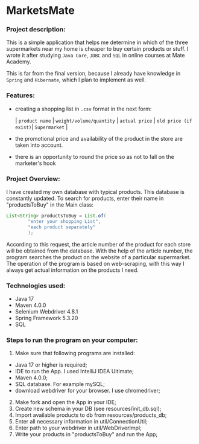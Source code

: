 ﻿# MarketsMate

### Project description:
This is a simple application that helps me determine in which of the three supermarkets near my home is cheaper to buy certain products or stuff.
I wrote it after studying `Java Core`, `JDBC` and `SQL` in online courses at Mate Academy.

This is far from the final version, because I already have knowledge in `Spring` and `Hibernate`, which I plan to implement as well.

### Features:

- creating a shopping list in `.csv` format in the next form:

  | `product name` | `weight/volume/quantity` | `actual price` | `old price (if exist)`| `Supermarket` |

- the promotional price and availability of the product in the store are taken into account.
- there is an opportunity to round the price so as not to fall on the marketer's hook

### Project Overview:
I have created my own database with typical products. This database is constantly updated.
To search for products, enter their name in "productsToBuy" in the Main class:
```java
List<String> productsToBuy = List.of(
        "enter your shopping List",
        "each product separately"
        );
```
According to this request, the article number of the product for each store will be obtained from the database. 
With the help of the article number, the program searches the product on the website of a particular supermarket.
The operation of the program is based on web-scraping, with this way I always get actual information on the products I need.

### Technologies used:
- Java 17
- Maven 4.0.0
- Selenium Webdriver 4.8.1
- Spring Framework 5.3.20
- SQL

### Steps to run the program on your computer:
1. Make sure that following programs are installed:
- Java 17 or higher is required;
- IDE to run the App. I used IntelliJ IDEA Ultimate;
- Maven 4.0.0;
- SQL database. For example mySQL;
- download webdriver for your browser. I use chromedriver;
2. Make fork and open the App in your IDE;
3. Create new schema in your DB (see resources/init_db.sql);
4. Import available products to db from resources/products_db;
5. Enter all necessary information in util/ConnectionUtil;
6. Enter path to your webdriver in util/WebDriverImpl;
7. Write your products in "productsToBuy" and run the App;
